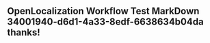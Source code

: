 <properties
ms.topic="hero-topic"
ms.test1="hero-topic"
ms.test2="test"/>

## OpenLocalization Workflow Test MarkDown 34001940-d6d1-4a33-8edf-6638634b04da thanks!
<!--HONumber=Mar16_HO2-->
